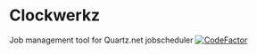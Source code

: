 # Clockwerkz

Job management tool for Quartz.net jobscheduler
[![CodeFactor](https://www.codefactor.io/repository/github/gaaaabor/clockwerkz/badge)](https://www.codefactor.io/repository/github/gaaaabor/clockwerkz)
